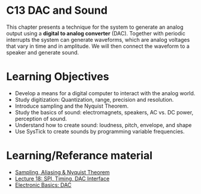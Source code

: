 C13 DAC and Sound
=================
This chapter presents a technique for the system to generate an analog output using a **digital to analog converter** (DAC). Together with periodic interrupts the system can generate waveforms, which are analog voltages that vary in time and in amplitude. We will then connect the waveform to a speaker and generate sound.


Learning Objectives
=================

* Develop a means for a digital computer to interact with the analog world.
* Study digitization: Quantization, range, precision and resolution.
* Introduce sampling and the Nyquist Theorem.
* Study the basics of sound: electromagnets, speakers, AC vs. DC power, perception of sound.
* Understand how to create sound: loudness, pitch, envelope, and shape
* Use SysTick to create sounds by programming variable frequencies.

Learning/Referance material
=================
* [Sampling, Aliasing & Nyquist Theorem](https://www.youtube.com/watch?v=yWqrx08UeUs)
* [Lecture 18: SPI, Timing, DAC Interface](https://www.youtube.com/watch?v=15Ymu5vyMwk&index=22&list=PLyg2vmIzGxXGBxFu8nvX3KBadSdsNAvbA)
* [Electronic Basics: DAC](https://www.youtube.com/watch?v=Y2OPnrgb0pY)